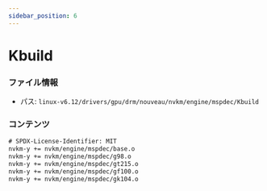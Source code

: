 ```yaml
---
sidebar_position: 6
---
```

# Kbuild

### ファイル情報

- パス: `linux-v6.12/drivers/gpu/drm/nouveau/nvkm/engine/mspdec/Kbuild`

### コンテンツ

```txt
# SPDX-License-Identifier: MIT
nvkm-y += nvkm/engine/mspdec/base.o
nvkm-y += nvkm/engine/mspdec/g98.o
nvkm-y += nvkm/engine/mspdec/gt215.o
nvkm-y += nvkm/engine/mspdec/gf100.o
nvkm-y += nvkm/engine/mspdec/gk104.o

```
